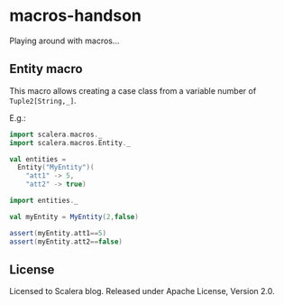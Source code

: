 # macros-handson
Playing around with macros...

## Entity macro

This macro allows creating a case class from a variable number of ```Tuple2[String,_]```.

E.g.:

```scala
import scalera.macros._
import scalera.macros.Entity._

val entities = 
  Entity("MyEntity")(
    "att1" -> 5,
    "att2" -> true)

import entities._

val myEntity = MyEntity(2,false)

assert(myEntity.att1==5)
assert(myEntity.att2==false)
```

## License

Licensed to Scalera blog. 
Released under Apache License, Version 2.0.